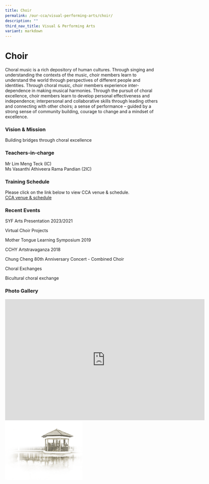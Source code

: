 ```yaml
---
title: Choir
permalink: /our-cca/visual-performing-arts/choir/
description: ""
third_nav_title: Visual & Performing Arts
variant: markdown
---
```

# **Choir**
Choral music is a rich depository of human cultures. Through singing and understanding the contexts of the music, choir members learn to understand the world through perspectives of different people and identities. Through choral music, choir members experience inter-dependence in making musical harmonies. Through the pursuit of choral excellence, choir members learn to develop personal effectiveness and independence; interpersonal and collaborative skills through leading others and connecting with other choirs; a sense of performance – guided by a strong sense of community building, courage to change and a mindset of excellence.

### Vision &amp; Mission
Building bridges through choral excellence


### Teachers-in-charge
Mr Lim Meng Teck (IC)<br>
Ms Vasanthi Athiveera Rama Pandian (2IC)

### Training Schedule

Please click on the link below to view CCA venue &amp; schedule.&nbsp;  
[CCA venue &amp; schedule](/our-cca/cca/cca-venue-schedule/)

### Recent Events
SYF Arts Presentation 2023/2021

Virtual Choir Projects

Mother Tongue Learning Symposium 2019

CCHY Artstravaganza 2018

Chung Cheng 80th Anniversary Concert - Combined Choir

Choral Exchanges

Bicultural choral exchange

### Photo Gallery
<iframe allowfullscreen="true" height="394" width="650" frameborder="0" src="https://docs.google.com/presentation/d/e/2PACX-1vQEKxxL3lZJhzwWlTfYHNCOk1npp2HeUvZfx_trDhvkBxNFWi2wzdRYUdrHa53Roo6Mj6o9kPm1FrsZ/embed?start=true&amp;loop=true&amp;delayms=5000"></iframe>


<img style="width:50%" src="/images/pavilion.png">